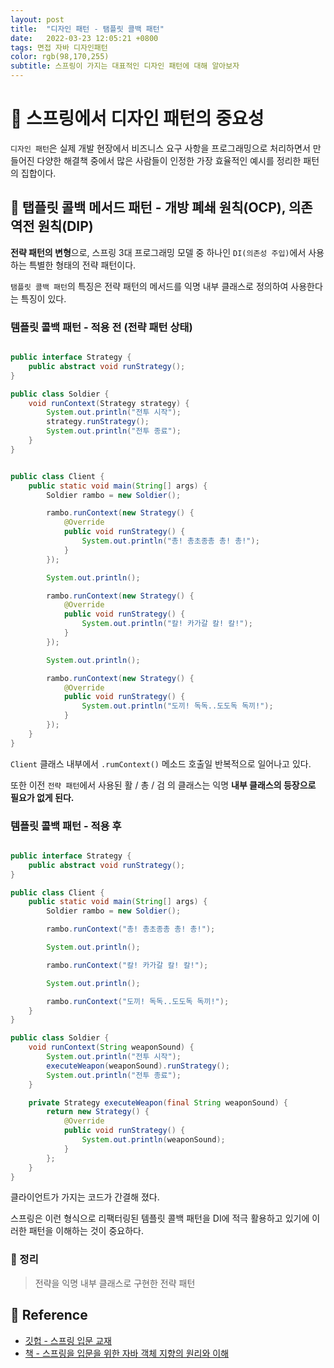 ```yaml
---
layout: post 
title:  "디자인 패턴 - 탬플릿 콜백 패턴"
date:   2022-03-23 12:05:21 +0800 
tags: 면접 자바 디자인패턴
color: rgb(98,170,255)
subtitle: 스프링이 가지는 대표적인 디자인 패턴에 대해 알아보자
--- 
```


# 🚀 스프링에서 디자인 패턴의 중요성

`디자인 패턴`은 실제 개발 현장에서 비즈니스 요구 사항을 프로그래밍으로 처리하면서 만들어진 다양한 해결책 중에서 많은 사람들이
인정한 가장 효율적인 예시를 정리한 패턴의 집합이다.

## 🌠 탭플릿 콜백 메서드 패턴 - 개방 폐쇄 원칙(OCP), 의존 역전 원칙(DIP)


**전략 패턴의 변형**으로, 스프링 3대 프로그래밍 모델 중 하나인 `DI(의존성 주입)`에서 사용하는 특별한 형태의 전략 패턴이다.

`탬플릿 콜백 패턴`의 특징은 전략 패턴의 메서드를 익명 내부 클래스로 정의하여 사용한다는 특징이 있다.

### 템플릿 콜백 패턴 - 적용 전 (전략 패턴 상태)

```java

public interface Strategy {
    public abstract void runStrategy();
}

public class Soldier {
    void runContext(Strategy strategy) {
        System.out.println("전투 시작");
        strategy.runStrategy();
        System.out.println("전투 종료");
    }
}


public class Client {
    public static void main(String[] args) {
        Soldier rambo = new Soldier();

        rambo.runContext(new Strategy() {
            @Override
            public void runStrategy() {
                System.out.println("총! 총초종총 총! 총!");
            }
        });

        System.out.println();

        rambo.runContext(new Strategy() {
            @Override
            public void runStrategy() {
                System.out.println("칼! 카가갈 칼! 칼!");
            }
        });

        System.out.println();

        rambo.runContext(new Strategy() {
            @Override
            public void runStrategy() {
                System.out.println("도끼! 독독..도도독 독끼!");
            }
        });
    }
}
```

`Client` 클래스 내부에서 `.rumContext()` 메소드 호출일 반복적으로 일어나고 있다.

또한 이전 `전략 패턴`에서 사용된 활 / 총 / 검 의 클래스는 익명 **내부 클래스의 등장으로 필요가 없게 된다.**


### 템플릿 콜백 패턴 - 적용 후

```java

public interface Strategy {
    public abstract void runStrategy();
}

public class Client {
    public static void main(String[] args) {
        Soldier rambo = new Soldier();

        rambo.runContext("총! 총초종총 총! 총!");

        System.out.println();

        rambo.runContext("칼! 카가갈 칼! 칼!");

        System.out.println();

        rambo.runContext("도끼! 독독..도도독 독끼!");
    }
}

public class Soldier {
    void runContext(String weaponSound) {
        System.out.println("전투 시작");
        executeWeapon(weaponSound).runStrategy();
        System.out.println("전투 종료");
    }

    private Strategy executeWeapon(final String weaponSound) {
        return new Strategy() {
            @Override
            public void runStrategy() {
                System.out.println(weaponSound);
            }
        };
    }
}

```

클라이언트가 가지는 코드가 간결해 졌다.

스프링은 이런 형식으로 리팩터링된 템플릿 콜백 패턴을 DI에 적극 활용하고 있기에 이러한 패턴을 이해하는 것이 중요하다.

### 🌠 정리

> 전략을 익명 내부 클래스로 구현한 전략 패턴




## 🧾 Reference
- [깃헙 - 스프링 입문 교재](https://github.com/expert0226/oopinspring)
- [책 - 스프링을 입문을 위한 자바 객체 지향의 원리와 이해](https://www.aladin.co.kr/shop/wproduct.aspx?ItemId=55641908)


